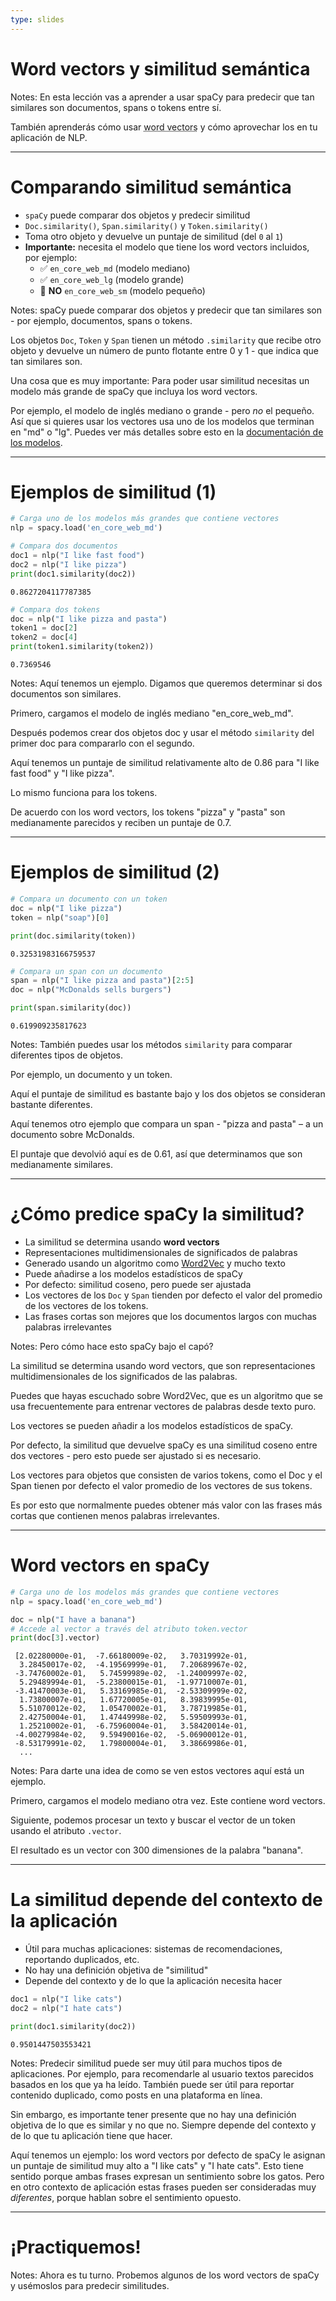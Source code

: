 ```yaml
---
type: slides
---
```


# Word vectors y similitud semántica

Notes: En esta lección vas a aprender a usar spaCy para predecir que tan similares son documentos, spans o tokens entre sí.

También aprenderás cómo usar <abbr title="Los word vectors son palabras o frases vinculadas a vectores de números reales mediante diferentes métodos. En español también se conocen como vectores de palabras.">word vectors</abbr> y cómo aprovechar los en tu aplicación de NLP.

---

# Comparando similitud semántica

- `spaCy` puede comparar dos objetos y predecir similitud
- `Doc.similarity()`, `Span.similarity()` y `Token.similarity()`
- Toma otro objeto y devuelve un puntaje de similitud (del `0` al `1`)
- **Importante:** necesita el modelo que tiene los word vectors incluidos, por ejemplo:
  - ✅ `en_core_web_md` (modelo mediano)
  - ✅ `en_core_web_lg` (modelo grande)
  - 🚫 **NO** `en_core_web_sm` (modelo pequeño)

Notes: spaCy puede comparar dos objetos y predecir que tan similares son - por ejemplo, documentos, spans o tokens.

Los objetos `Doc`, `Token` y `Span` tienen un método `.similarity` que recibe otro objeto y devuelve un número de punto flotante entre 0 y 1 - que indica que tan similares son.

Una cosa que es muy importante: Para poder usar similitud necesitas un modelo más grande de spaCy que incluya los word vectors.

Por ejemplo, el modelo de inglés mediano o grande - pero _no_ el pequeño. Así que si quieres usar los vectores usa uno de los modelos que terminan en "md" o "lg". Puedes ver más detalles sobre esto en la [documentación de los modelos](https://spacy.io/models).

---

# Ejemplos de similitud (1)

```python
# Carga uno de los modelos más grandes que contiene vectores
nlp = spacy.load('en_core_web_md')

# Compara dos documentos
doc1 = nlp("I like fast food")
doc2 = nlp("I like pizza")
print(doc1.similarity(doc2))
```

```out
0.8627204117787385
```

```python
# Compara dos tokens
doc = nlp("I like pizza and pasta")
token1 = doc[2]
token2 = doc[4]
print(token1.similarity(token2))
```

```out
0.7369546
```

Notes: Aquí tenemos un ejemplo. Digamos que queremos determinar si dos documentos son similares.

Primero, cargamos el modelo de inglés mediano "en_core_web_md".

Después podemos crear dos objetos doc y usar el método `similarity` del primer doc para compararlo con el segundo.

Aquí tenemos un puntaje de similitud relativamente alto de 0.86 para "I like fast food"
y "I like pizza".

Lo mismo funciona para los tokens.

De acuerdo con los word vectors, los tokens "pizza" y "pasta" son medianamente parecidos y reciben un puntaje de 0.7.

---

# Ejemplos de similitud (2)

```python
# Compara un documento con un token
doc = nlp("I like pizza")
token = nlp("soap")[0]

print(doc.similarity(token))
```

```out
0.32531983166759537
```

```python
# Compara un span con un documento
span = nlp("I like pizza and pasta")[2:5]
doc = nlp("McDonalds sells burgers")

print(span.similarity(doc))
```

```out
0.619909235817623
```

Notes: También puedes usar los métodos `similarity` para comparar diferentes tipos de objetos. 

Por ejemplo, un documento y un token.

Aquí el puntaje de similitud es bastante bajo y los dos objetos se consideran bastante diferentes.

Aquí tenemos otro ejemplo que compara un span - "pizza and pasta" – a un documento sobre McDonalds.

El puntaje que devolvió aquí es de 0.61, así que determinamos que son medianamente similares.

---

# ¿Cómo predice spaCy la similitud?

- La similitud se determina usando **word vectors**
- Representaciones multidimensionales de significados de palabras
- Generado usando un algoritmo como [Word2Vec](https://en.wikipedia.org/wiki/Word2vec) y mucho texto
- Puede añadirse a los modelos estadísticos de spaCy
- Por defecto: similitud coseno, pero puede ser ajustada
- Los vectores de los `Doc` y `Span` tienden por defecto el valor del promedio de los vectores de los tokens.
- Las frases cortas son mejores que los documentos largos con muchas palabras irrelevantes

Notes: Pero cómo hace esto spaCy bajo el capó?

La similitud se determina usando word vectors, que son representaciones multidimensionales de los significados de las palabras.

Puedes que hayas escuchado sobre Word2Vec, que es un algoritmo que se usa frecuentemente para entrenar vectores de palabras desde texto puro.

Los vectores se pueden añadir a los modelos estadísticos de spaCy.

Por defecto, la similitud que devuelve spaCy es una similitud coseno entre dos vectores - pero esto puede ser ajustado si es necesario.

Los vectores para objetos que consisten de varios tokens, como el Doc y el Span tienen por defecto el valor promedio de los vectores de sus tokens.

Es por esto que normalmente puedes obtener más valor con las frases más cortas que contienen menos palabras irrelevantes.

---

# Word vectors en spaCy

```python
# Carga uno de los modelos más grandes que contiene vectores
nlp = spacy.load('en_core_web_md')

doc = nlp("I have a banana")
# Accede al vector a través del atributo token.vector
print(doc[3].vector)
```

```out
 [2.02280000e-01,  -7.66180009e-02,   3.70319992e-01,
  3.28450017e-02,  -4.19569999e-01,   7.20689967e-02,
 -3.74760002e-01,   5.74599989e-02,  -1.24009997e-02,
  5.29489994e-01,  -5.23800015e-01,  -1.97710007e-01,
 -3.41470003e-01,   5.33169985e-01,  -2.53309999e-02,
  1.73800007e-01,   1.67720005e-01,   8.39839995e-01,
  5.51070012e-02,   1.05470002e-01,   3.78719985e-01,
  2.42750004e-01,   1.47449998e-02,   5.59509993e-01,
  1.25210002e-01,  -6.75960004e-01,   3.58420014e-01,
 -4.00279984e-02,   9.59490016e-02,  -5.06900012e-01,
 -8.53179991e-02,   1.79800004e-01,   3.38669986e-01,
  ...
```

Notes: Para darte una idea de como se ven estos vectores aquí está un ejemplo.

Primero, cargamos el modelo mediano otra vez. Este contiene word vectors.

Siguiente, podemos procesar un texto y buscar el vector de un token usando el atributo `.vector`.

El resultado es un vector con 300 dimensiones de la palabra "banana".

---

# La similitud depende del contexto de la aplicación

- Útil para muchas aplicaciones: sistemas de recomendaciones, reportando duplicados, etc.
- No hay una definición objetiva de "similitud"
- Depende del contexto y de lo que la aplicación necesita hacer

```python
doc1 = nlp("I like cats")
doc2 = nlp("I hate cats")

print(doc1.similarity(doc2))
```

```out
0.9501447503553421
```

Notes: Predecir similitud puede ser muy útil para muchos tipos de aplicaciones. Por ejemplo, para recomendarle al usuario textos parecidos basados en los que ya ha leído. También puede ser útil para reportar contenido duplicado, como posts en una plataforma en línea.

Sin embargo, es importante tener presente que no hay una definición objetiva de lo que es similar y no que no. Siempre depende del contexto y de lo que tu aplicación tiene que hacer.

Aquí tenemos un ejemplo: los word vectors por defecto de spaCy le asignan un puntaje de similitud muy alto a "I like cats" y "I hate cats". Esto tiene sentido porque ambas frases expresan un sentimiento sobre los gatos. Pero en otro contexto de aplicación estas frases pueden ser consideradas muy _diferentes_, porque hablan sobre el sentimiento opuesto.

---

# ¡Practiquemos!

Notes: Ahora es tu turno. Probemos algunos de los word vectors de spaCy y usémoslos para predecir similitudes.
